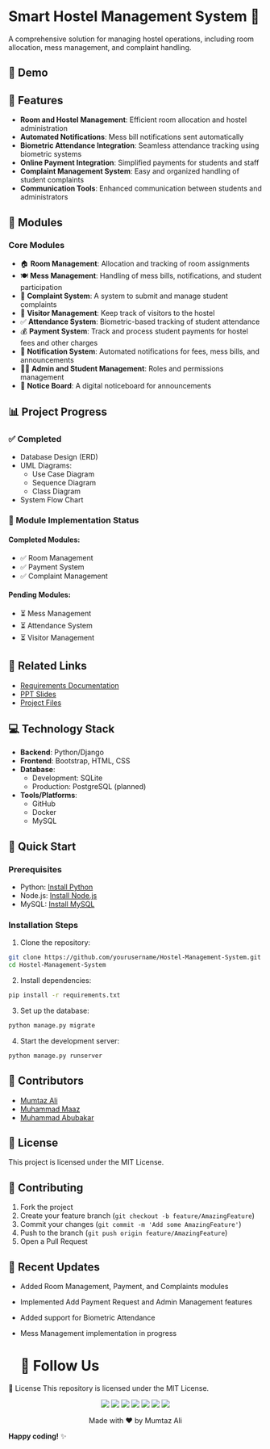 # Smart Hostel Management System 🏢

A comprehensive solution for managing hostel operations, including room allocation, mess management, and complaint handling.

## 🎥 Demo




## 🌟 Features
- **Room and Hostel Management**: Efficient room allocation and hostel administration
- **Automated Notifications**: Mess bill notifications sent automatically
- **Biometric Attendance Integration**: Seamless attendance tracking using biometric systems
- **Online Payment Integration**: Simplified payments for students and staff
- **Complaint Management System**: Easy and organized handling of student complaints
- **Communication Tools**: Enhanced communication between students and administrators

## 📱 Modules
### Core Modules
- 🏠 **Room Management**: Allocation and tracking of room assignments
- 🍽️ **Mess Management**: Handling of mess bills, notifications, and student participation
- 📝 **Complaint System**: A system to submit and manage student complaints
- 👥 **Visitor Management**: Keep track of visitors to the hostel
- ✅ **Attendance System**: Biometric-based tracking of student attendance
- 💰 **Payment System**: Track and process student payments for hostel fees and other charges
- 🔔 **Notification System**: Automated notifications for fees, mess bills, and announcements
- 👨‍💼 **Admin and Student Management**: Roles and permissions management
- 📢 **Notice Board**: A digital noticeboard for announcements

## 📊 Project Progress
### ✅ Completed
- Database Design (ERD)
- UML Diagrams:
  - Use Case Diagram
  - Sequence Diagram
  - Class Diagram
- System Flow Chart

### 🚧 Module Implementation Status
#### Completed Modules:
- ✅ Room Management
- ✅ Payment System
- ✅ Complaint Management

#### Pending Modules:
- ⏳ Mess Management
- ⏳ Attendance System
- ⏳ Visitor Management

## 🔗 Related Links
- [Requirements Documentation](#)
- [PPT Slides](#)
- [Project Files](#)

## 💻 Technology Stack
- **Backend**: Python/Django
- **Frontend**: Bootstrap, HTML, CSS
- **Database**: 
  - Development: SQLite
  - Production: PostgreSQL (planned)
- **Tools/Platforms**: 
  - GitHub
  - Docker
  - MySQL

## 🚀 Quick Start

### Prerequisites
- Python: [Install Python](https://python.org)
- Node.js: [Install Node.js](https://nodejs.org)
- MySQL: [Install MySQL](https://mysql.com)

### Installation Steps

1. Clone the repository:
```bash
git clone https://github.com/yourusername/Hostel-Management-System.git
cd Hostel-Management-System
```

2. Install dependencies:
```bash
pip install -r requirements.txt
```

3. Set up the database:
```bash
python manage.py migrate
```

4. Start the development server:
```bash
python manage.py runserver
```
## 👥 Contributors

- [Mumtaz Ali](https://github.com/mumtazali)
- [Muhammad Maaz](https://github.com/muhammadmaaz)
- [Muhammad Abubakar](https://github.com/muhammadabubakar)

## 📄 License
This project is licensed under the MIT License.

## 🤝 Contributing
1. Fork the project
2. Create your feature branch (`git checkout -b feature/AmazingFeature`)
3. Commit your changes (`git commit -m 'Add some AmazingFeature'`)
4. Push to the branch (`git push origin feature/AmazingFeature`)
5. Open a Pull Request

## 📝 Recent Updates
- Added Room Management, Payment, and Complaints modules
- Implemented Add Payment Request and Admin Management features
- Added support for Biometric Attendance
- Mess Management implementation in progress

  # 📌 Follow Us

📜 License
This repository is licensed under the MIT License.
<p align="center">
  <a href="mailto:engrmumtazali01@gmail.com"><img src="https://img.shields.io/badge/Email-D14836?style=for-the-badge&logo=gmail&logoColor=white"/></a>
  <a href="https://www.linkedin.com/in/mumtaz-ali"><img src="https://img.shields.io/badge/LinkedIn-0077B5?style=for-the-badge&logo=linkedin&logoColor=white"/></a>
  <a href="https://www.instagram.com/its_maliyzi"><img src="https://img.shields.io/badge/Instagram-E4405F?style=for-the-badge&logo=instagram&logoColor=white"/></a>
  <a href="https://x.com/mumtazali1223/status/1846913595021328672?s=51"><img src="https://img.shields.io/badge/X-1DA1F2?style=for-the-badge&logo=x&logoColor=white"/></a>
  <a href="https://discord.gg/DZgwHzEb"><img src="https://img.shields.io/badge/Discord-7289DA?style=for-the-badge&logo=discord&logoColor=white"/></a>
  <a href="https://wa.me/923476338292" target="_blank"><img src="https://img.shields.io/badge/WhatsApp-25D366?style=for-the-badge&logo=whatsapp&logoColor=white"/></a>
   <a href="https://www.hackerrank.com/profile/engrmumtazali01" target="_blank">
  <img src="https://img.shields.io/badge/HackerRank-2EC866?style=for-the-badge&logo=hackerrank&logoColor=white"/>
</a>
</p>

<p align="center">Made with ❤️ by Mumtaz Ali</p>

**Happy coding!** ✨
